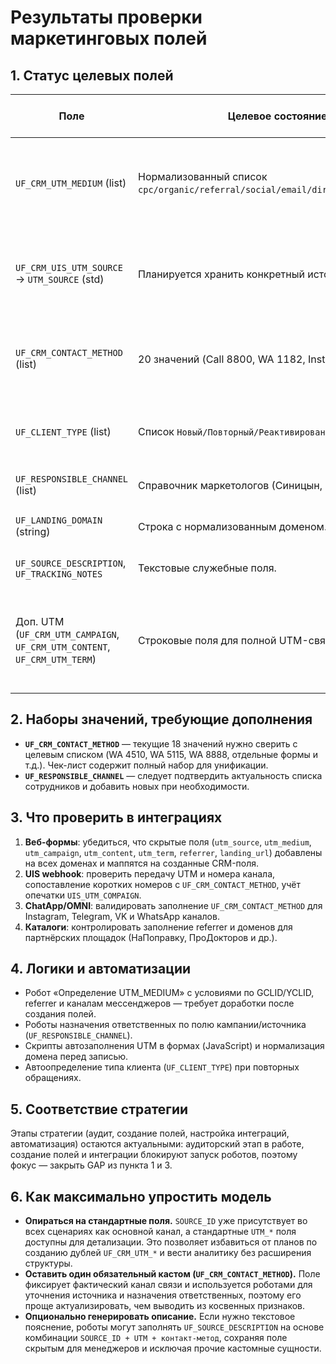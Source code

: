 # Результаты проверки маркетинговых полей

## 1. Статус целевых полей
| Поле | Целевое состояние | Текущее состояние по данным аудита | Гэп / действие |
| --- | --- | --- | --- |
| `UF_CRM_UTM_MEDIUM` (list) | Нормализованный список `cpc/organic/referral/social/email/direct/offline/other`. | В разделе сделок помечено как `create: true`, список значений задан, но поле не создано в портале. | Для упрощённой модели достаточно использовать стандартное `UTM_MEDIUM` (строка) и нормализовать его роботами без нового списка. |
| `UF_CRM_UIS_UTM_SOURCE` → `UTM_SOURCE` (std) | Планируется хранить конкретный источник. | В сделках используется строковое `UIS_UTM_SOURCE`; отдельного нормализованного поля нет. | Заполнять стандартное поле `UTM_SOURCE` из UIS/форм и отказаться от создания `UF_CRM_UTM_SOURCE`. |
| `UF_CRM_CONTACT_METHOD` (list) | 20 значений (Call 8800, WA 1182, Instagram и т.д.) | В портале уже есть 18 значений; требуется ревизия и дополнение списком из чек-листа. | Добавить недостающие варианты и переименовать к единому виду. |
| `UF_CLIENT_TYPE` (list) | Список `Новый/Повторный/Реактивированный`. | Помечено как `create: true` для сделок и контактов — поле отсутствует. | Создать поле, подготовить роботы определения повторности. |
| `UF_RESPONSIBLE_CHANNEL` (list) | Справочник маркетологов (Синицын, Муратова и т.д.). | В сделках и контактах указано `create: true`. | Создать поле и настроить правила назначения ответственных. |
| `UF_LANDING_DOMAIN` (string) | Строка с нормализованным доменом. | Отмечено как `create: true`, данных нет. | Создать поле и заполнять из форм/UIS. |
| `UF_SOURCE_DESCRIPTION`, `UF_TRACKING_NOTES` | Текстовые служебные поля. | Требуются по чек-листу, в выгрузке нет. | Создать для хранения тех. комментариев. |
| Доп. UTM (`UF_CRM_UTM_CAMPAIGN`, `UF_CRM_UTM_CONTENT`, `UF_CRM_UTM_TERM`) | Строковые поля для полной UTM-связки. | Перечислены в чек-листе как «создать». В выгрузке по сделкам присутствует только UIS-версия. | Для упрощения использовать стандартные `UTM_CAMPAIGN/UTM_CONTENT/UTM_TERM`, перенаправив маппинг форм и интеграций без создания новых полей. |

## 2. Наборы значений, требующие дополнения
- **`UF_CRM_CONTACT_METHOD`** — текущие 18 значений нужно сверить с целевым списком (WA 4510, WA 5115, WA 8888, отдельные формы и т.д.). Чек-лист содержит полный набор для унификации. 
- **`UF_RESPONSIBLE_CHANNEL`** — следует подтвердить актуальность списка сотрудников и добавить новых при необходимости.

## 3. Что проверить в интеграциях
1. **Веб-формы**: убедиться, что скрытые поля (`utm_source`, `utm_medium`, `utm_campaign`, `utm_content`, `utm_term`, `referrer`, `landing_url`) добавлены на всех доменах и маппятся на созданные CRM-поля.
2. **UIS webhook**: проверить передачу UTM и номера канала, сопоставление коротких номеров с `UF_CRM_CONTACT_METHOD`, учёт опечатки `UIS_UTM_COMPAIGN`.
3. **ChatApp/OMNI**: валидировать заполнение `UF_CRM_CONTACT_METHOD` для Instagram, Telegram, VK и WhatsApp каналов.
4. **Каталоги**: контролировать заполнение referrer и доменов для партнёрских площадок (НаПоправку, ПроДокторов и др.).

## 4. Логики и автоматизации
- Робот «Определение UTM_MEDIUM» с условиями по GCLID/YCLID, referrer и каналам мессенджеров — требует доработки после создания полей.
- Роботы назначения ответственных по полю кампании/источника (`UF_RESPONSIBLE_CHANNEL`).
- Скрипты автозаполнения UTM в формах (JavaScript) и нормализация домена перед записью.
- Автоопределение типа клиента (`UF_CLIENT_TYPE`) при повторных обращениях.

## 5. Соответствие стратегии
Этапы стратегии (аудит, создание полей, настройка интеграций, автоматизация) остаются актуальными: аудиторский этап в работе, создание полей и интеграции блокируют запуск роботов, поэтому фокус — закрыть GAP из пункта 1 и 3.

## 6. Как максимально упростить модель
- **Опираться на стандартные поля.** `SOURCE_ID` уже присутствует во всех сценариях как основной канал, а стандартные `UTM_*` поля доступны для детализации. Это позволяет избавиться от планов по созданию дублей `UF_CRM_UTM_*` и вести аналитику без расширения структуры.
- **Оставить один обязательный кастом (`UF_CRM_CONTACT_METHOD`).** Поле фиксирует фактический канал связи и используется роботами для уточнения источника и назначения ответственных, поэтому его проще актуализировать, чем выводить из косвенных признаков.
- **Опционально генерировать описание.** Если нужно текстовое пояснение, роботы могут заполнять `UF_SOURCE_DESCRIPTION` на основе комбинации `SOURCE_ID + UTM + контакт-метод`, сохраняя поле скрытым для менеджеров и исключая прочие кастомные сущности.

